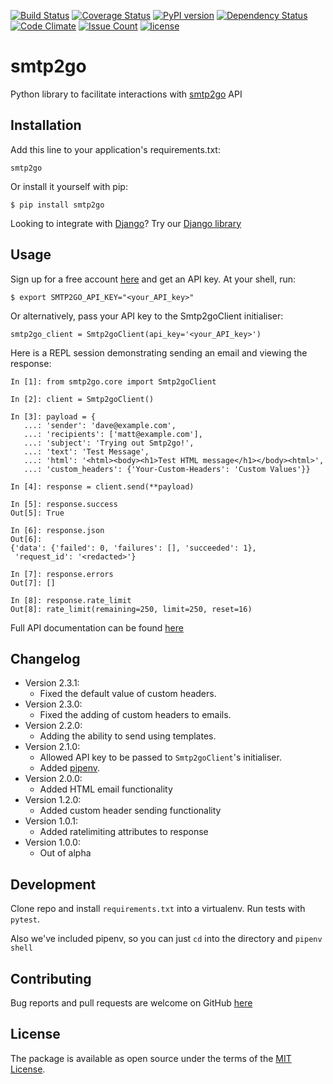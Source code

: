 [![Build Status](https://travis-ci.org/smtp2go-oss/smtp2go-python.svg?branch=master)](https://travis-ci.org/smtp2go-oss/smtp2go-python)
[![Coverage Status](https://coveralls.io/repos/github/smtp2go-oss/smtp2go-python/badge.svg?branch=master)](https://coveralls.io/github/smtp2go-oss/smtp2go-python?branch=master)
[![PyPI version](https://badge.fury.io/py/smtp2go.svg)](https://badge.fury.io/py/smtp2go)
[![Dependency Status](https://gemnasium.com/badges/github.com/smtp2go-oss/smtp2go-python.svg)](https://gemnasium.com/github.com/smtp2go-oss/smtp2go-python)
[![Code Climate](https://codeclimate.com/github/smtp2go-oss/smtp2go-python/badges/gpa.svg)](https://codeclimate.com/github/smtp2go-oss/smtp2go-python)
[![Issue Count](https://codeclimate.com/github/smtp2go-oss/smtp2go-python/badges/issue_count.svg)](https://codeclimate.com/github/smtp2go-oss/smtp2go-python)
[![license](https://img.shields.io/github/license/smtp2go-oss/smtp2go-python.svg)]()

# smtp2go

Python library to facilitate interactions with [smtp2go](https://www.smtp2go.com) API

## Installation

Add this line to your application's requirements.txt:

    smtp2go

Or install it yourself with pip:

    $ pip install smtp2go


Looking to integrate with [Django](https://www.djangoproject.com)? Try our [Django library](https://github.com/smtp2go-oss/smtp2go-django/)

## Usage

Sign up for a free account [here](https://www.smtp2go.com/pricing) and get an API key. At your shell, run:

    $ export SMTP2GO_API_KEY="<your_API_key>"

Or alternatively, pass your API key to the Smtp2goClient initialiser:

    smtp2go_client = Smtp2goClient(api_key='<your_API_key>')

Here is a REPL session demonstrating sending an email and viewing the response:

    In [1]: from smtp2go.core import Smtp2goClient

    In [2]: client = Smtp2goClient()

    In [3]: payload = {
       ...: 'sender': 'dave@example.com',
       ...: 'recipients': ['matt@example.com'],
       ...: 'subject': 'Trying out Smtp2go!',
       ...: 'text': 'Test Message',
       ...: 'html': '<html><body><h1>Test HTML message</h1></body><html>',
       ...: 'custom_headers': {'Your-Custom-Headers': 'Custom Values'}}

    In [4]: response = client.send(**payload)

    In [5]: response.success
    Out[5]: True

    In [6]: response.json
    Out[6]:
    {'data': {'failed': 0, 'failures': [], 'succeeded': 1},
     'request_id': '<redacted>'}

    In [7]: response.errors
    Out[7]: []

    In [8]: response.rate_limit
    Out[8]: rate_limit(remaining=250, limit=250, reset=16)

Full API documentation can be found [here](https://apidoc.smtp2go.com/documentation/#/README)

## Changelog

- Version 2.3.1:
  - Fixed the default value of custom headers.
- Version 2.3.0:
  - Fixed the adding of custom headers to emails.
- Version 2.2.0:
  - Adding the ability to send using templates.
- Version 2.1.0:
  - Allowed API key to be passed to `Smtp2goClient`'s initialiser.
  - Added [pipenv](https://docs.pipenv.org).
- Version 2.0.0:
  - Added HTML email functionality
- Version 1.2.0:
  - Added custom header sending functionality
- Version 1.0.1:
  - Added ratelimiting attributes to response
- Version 1.0.0:
  - Out of alpha

## Development

Clone repo and install `requirements.txt` into a virtualenv. Run tests with `pytest`.

Also we've included pipenv, so you can just `cd` into the directory and `pipenv shell`

## Contributing

Bug reports and pull requests are welcome on GitHub [here](https://github.com/smtp2go-oss/smtp2go-python)

## License

The package is available as open source under the terms of the [MIT License](http://opensource.org/licenses/MIT).
